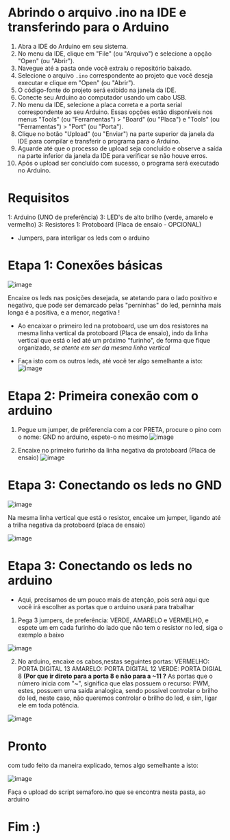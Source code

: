 # Abrindo o arquivo .ino na IDE e transferindo para o Arduino

1. Abra a IDE do Arduino em seu sistema.
2. No menu da IDE, clique em "File" (ou "Arquivo") e selecione a opção "Open" (ou "Abrir").
3. Navegue até a pasta onde você extraiu o repositório baixado.
4. Selecione o arquivo `.ino` correspondente ao projeto que você deseja executar e clique em "Open" (ou "Abrir").
5. O código-fonte do projeto será exibido na janela da IDE.
6. Conecte seu Arduino ao computador usando um cabo USB.
7. No menu da IDE, selecione a placa correta e a porta serial correspondente ao seu Arduino. Essas opções estão disponíveis nos menus "Tools" (ou "Ferramentas") > "Board" (ou "Placa") e "Tools" (ou "Ferramentas") > "Port" (ou "Porta").
8. Clique no botão "Upload" (ou "Enviar") na parte superior da janela da IDE para compilar e transferir o programa para o Arduino.
9. Aguarde até que o processo de upload seja concluído e observe a saída na parte inferior da janela da IDE para verificar se não houve erros.
10. Após o upload ser concluído com sucesso, o programa será executado no Arduino.

# Requisitos
1: Arduino (UNO de preferência)
3: LED's de alto brilho (verde, amarelo e vermelho)
3: Resistores
1: Protoboard (Placa de ensaio - OPCIONAL)
- Jumpers, para interligar os leds com o arduino

# Etapa 1: Conexões básicas

![image](https://github.com/sudoshift/Arduino-Landia/assets/70298185/a77cf841-d7c9-44a8-9cf7-a6b2b5323a90)


Encaixe os leds nas posições desejada, se atetando para o lado positivo e negativo, que pode ser demarcado pelas "perninhas" do led, perninha mais longa é a positiva, e a menor, negativa !
- Ao encaixar o primeiro led na protoboard, use um dos resistores na mesma linha vertical da protoboard (Placa de ensaio), indo da linha vertical que está o led até um próximo "furinho", de forma que fique organizado, *se atente em ser da mesma linha vertical*

- Faça isto com os outros leds, até você ter algo semelhante a isto:
![image](https://github-production-user-asset-6210df.s3.amazonaws.com/70298185/242624846-fb5e9914-eb43-4d63-8eb8-3b465ba57dea.png)

# Etapa 2: Primeira conexão com o arduino
1. Pegue um jumper, de prêferencia com a cor PRETA, procure o pino com o nome: GND no arduino, espete-o no mesmo
![image](https://github.com/sudoshift/Arduino-Landia/assets/70298185/fa14a2f9-afcf-4ddf-878c-2f628d59605e)

2. Encaixe no primeiro furinho da linha negativa da protoboard (Placa de ensaio)
![image](https://github.com/sudoshift/Arduino-Landia/assets/70298185/0723b9cc-761a-459c-8fbf-954edd6dc224)

# Etapa 3: Conectando os leds no GND
![image](https://github.com/sudoshift/Arduino-Landia/assets/70298185/cfef9b88-cd36-4fcc-8905-05feca32e82a)

Na mesma linha vertical que está o resistor, encaixe um jumper, ligando até a trilha negativa da protoboard (placa de ensaio)

![image](https://github.com/sudoshift/Arduino-Landia/assets/70298185/19307400-d75a-4d73-b3df-98fad62f8785)


# Etapa 3: Conectando os leds no arduino
- Aqui, precisamos de um pouco mais de atenção, pois será aqui que você irá escolher as portas que o arduino usará para trabalhar
1. Pega 3 jumpers, de preferência: VERDE, AMARELO e VERMELHO, e espete um em cada furinho do lado que não tem o resistor no led, siga o exemplo a baixo

![image](https://github.com/sudoshift/Arduino-Landia/assets/70298185/5b67e820-a0f4-4cef-ab2b-858ccab66302)

2. No arduino, encaixe os cabos,nestas seguintes portas:
VERMELHO:  PORTA DIGITAL 13
AMARELO: PORTA DIGITAL 12
VERDE: PORTA DIGIAL 8
__(Por que ir direto para a porta 8 e não para a ~11 ?__ 
As portas que o número inicia com "~", significa que elas possuem o recurso: PWM, estes, possuem uma saida analogica, sendo possivel controlar o brilho do led, neste caso, não queremos controlar o brilho do led, e sim, ligar ele em toda potência.

![image](https://github.com/sudoshift/Arduino-Landia/assets/70298185/e53f7d91-3060-4b28-adb5-939f2241e5bc)


# Pronto  

com tudo feito da maneira explicado, temos algo semelhante a isto:

![image](https://github.com/sudoshift/Arduino-Landia/assets/70298185/7401e81c-e6f9-423a-8f8e-b6c5ea219a48)

Faça o upload do script semaforo.ino que se encontra nesta pasta, ao arduino

# Fim :)
